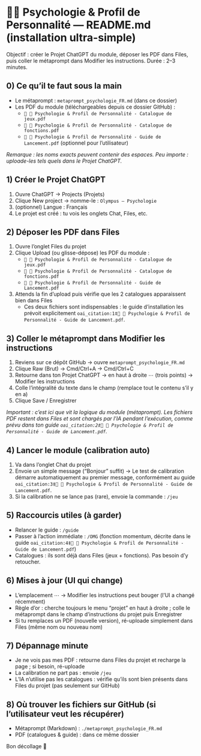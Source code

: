 # 🧠🤯 Psychologie & Profil de Personnalité — README.md (installation ultra-simple)

Objectif : créer le Projet ChatGPT du module, déposer les PDF dans Files, puis coller le métaprompt dans Modifier les instructions. Durée : 2–3 minutes.

## 0) Ce qu’il te faut sous la main

- Le métaprompt : `metaprompt_psychologie_FR.md` (dans ce dossier)
- Les PDF du module (téléchargeables depuis ce dossier GitHub) :
  - `🧠 🤯 Psychologie & Profil de Personnalité - Catalogue de jeux.pdf`
  - `🧠 🤯 Psychologie & Profil de Personnalité - Catalogue de fonctions.pdf`
  - `🧠 🤯 Psychologie & Profil de Personnalité - Guide de Lancement.pdf` (optionnel pour l’utilisateur)

_Remarque : les noms exacts peuvent contenir des espaces. Peu importe : uploade-les tels quels dans le Projet ChatGPT._

## 1) Créer le Projet ChatGPT

1. Ouvre ChatGPT → Projects (Projets)
2. Clique New project → nomme-le : `Olympus – Psychologie`
3. (optionnel) Langue : Français
4. Le projet est créé : tu vois les onglets Chat, Files, etc.

## 2) Déposer les PDF dans Files

1. Ouvre l’onglet Files du projet
2. Clique Upload (ou glisse-dépose) les PDF du module :
   - `🧠 🤯 Psychologie & Profil de Personnalité - Catalogue de jeux.pdf`
   - `🧠 🤯 Psychologie & Profil de Personnalité - Catalogue de fonctions.pdf`
   - `🧠 🤯 Psychologie & Profil de Personnalité - Guide de Lancement.pdf`
3. Attends la fin d’upload puis vérifie que les 2 catalogues apparaissent bien dans Files
   - Ces deux fichiers sont indispensables : le guide d’installation les prévoit explicitement `oai_citation:1‡🧠 🤯 Psychologie & Profil de Personnalité - Guide de Lancement.pdf`.

## 3) Coller le métaprompt dans Modifier les instructions

1. Reviens sur ce dépôt GitHub → ouvre `metaprompt_psychologie_FR.md`
2. Clique Raw (Brut) → Cmd/Ctrl+A → Cmd/Ctrl+C
3. Retourne dans ton Projet ChatGPT → en haut à droite ⋯ (trois points) → Modifier les instructions
4. Colle l’intégralité du texte dans le champ (remplace tout le contenu s’il y en a)
5. Clique Save / Enregistrer

_Important : c’est ici que vit la logique du module (métaprompt). Les fichiers PDF restent dans Files et sont chargés par l’IA pendant l’exécution, comme prévu dans ton guide `oai_citation:2‡🧠 🤯 Psychologie & Profil de Personnalité - Guide de Lancement.pdf`._

## 4) Lancer le module (calibration auto)

1. Va dans l’onglet Chat du projet
2. Envoie un simple message (“Bonjour” suffit) → Le test de calibration démarre automatiquement au premier message, conformément au guide `oai_citation:3‡🧠 🤯 Psychologie & Profil de Personnalité - Guide de Lancement.pdf`.
3. Si la calibration ne se lance pas (rare), envoie la commande : `/jeu`

## 5) Raccourcis utiles (à garder)

- Relancer le guide : `/guide`
- Passer à l’action immédiate : `/OMG` (fonction momentum, décrite dans le guide `oai_citation:4‡🧠 🤯 Psychologie & Profil de Personnalité - Guide de Lancement.pdf`)
- Catalogues : ils sont déjà dans Files (jeux + fonctions). Pas besoin d’y retoucher.

## 6) Mises à jour (UI qui change)

- L’emplacement ⋯ → Modifier les instructions peut bouger (l’UI a changé récemment)
- Règle d’or : cherche toujours le menu “projet” en haut à droite ; colle le métaprompt dans le champ d’instructions du projet puis Enregistrer
- Si tu remplaces un PDF (nouvelle version), ré-uploade simplement dans Files (même nom ou nouveau nom)

## 7) Dépannage minute

- Je ne vois pas mes PDF : retourne dans Files du projet et recharge la page ; si besoin, ré-uploade
- La calibration ne part pas : envoie `/jeu`
- L’IA n’utilise pas les catalogues : vérifie qu’ils sont bien présents dans Files du projet (pas seulement sur GitHub)

## 8) Où trouver les fichiers sur GitHub (si l’utilisateur veut les récupérer)

- Métaprompt (Markdown) : `./metaprompt_psychologie_FR.md`
- PDF (catalogues & guide) : dans ce même dossier

Bon décollage 🚀
